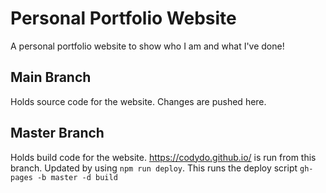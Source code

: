 # Personal Portfolio Website

A personal portfolio website to show who I am and what I've done!

## Main Branch

Holds source code for the website. Changes are pushed here.

## Master Branch

Holds build code for the website. https://codydo.github.io/ is run from this branch. Updated by using `npm run deploy`. This runs the deploy script `gh-pages -b master -d build`
